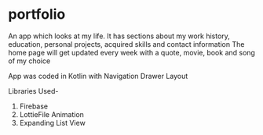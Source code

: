 # portfolio

An app which looks at my life.
It has sections about my work history, education, personal projects, acquired skills and contact information
The home page will get updated every week with a quote, movie, book and song of my choice

App was coded in Kotlin with Navigation Drawer Layout

Libraries Used-
1) Firebase
2) LottieFile Animation
3) Expanding List View
